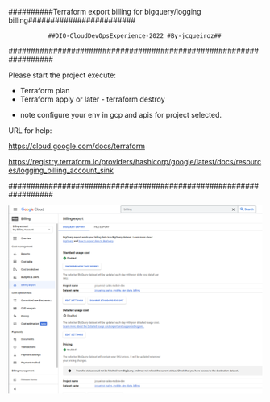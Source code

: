 ##########Terraform export billing for bigquery/logging billing########################
 
               ##DIO-CloudDevOpsExperience-2022 #By-jcqueiroz##
##################################################################

Please start the project execute:
- Terraform plan
- Terraform apply
or later - terraform destroy
* note configure your env in gcp and apis for project selected.

URL for help:

https://cloud.google.com/docs/terraform

https://registry.terraform.io/providers/hashicorp/google/latest/docs/resources/logging_billing_account_sink

##################################################################

<p align="center">
  <img src="/IMG/Billing Export configured.png" width="800" title="billing-export-gcp-for-big-query">
</p>  